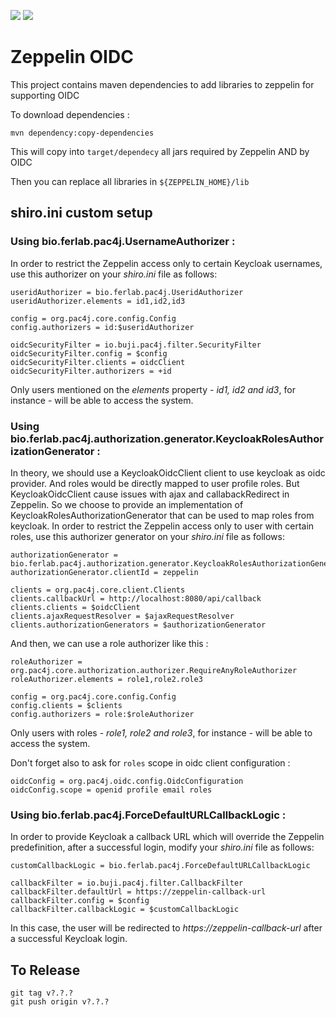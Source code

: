 ![](https://github.com/Ferlab-Ste-Justine/zeppelin-oidc/actions/workflows/build_and_test.yml/badge.svg)
![](https://github.com/Ferlab-Ste-Justine/zeppelin-oidc/actions/workflows/release.yml/badge.svg?branch=release)

Zeppelin OIDC
===========

This project contains maven dependencies to add libraries to zeppelin for supporting OIDC

To download dependencies :
```
mvn dependency:copy-dependencies   
```

This will copy into `target/dependecy` all jars required by Zeppelin AND by OIDC

Then you can replace all libraries in `${ZEPPELIN_HOME}/lib`

## shiro.ini custom setup

### Using bio.ferlab.pac4j.UsernameAuthorizer :

In order to restrict the Zeppelin access only to certain Keycloak usernames, use this authorizer on your *shiro.ini* file as follows:

```
useridAuthorizer = bio.ferlab.pac4j.UseridAuthorizer
useridAuthorizer.elements = id1,id2,id3

config = org.pac4j.core.config.Config
config.authorizers = id:$useridAuthorizer

oidcSecurityFilter = io.buji.pac4j.filter.SecurityFilter
oidcSecurityFilter.config = $config
oidcSecurityFilter.clients = oidcClient
oidcSecurityFilter.authorizers = +id
```

Only users mentioned on the *elements* property - *id1, id2 and id3*, for instance - will be able to access the system.

### Using bio.ferlab.pac4j.authorization.generator.KeycloakRolesAuthorizationGenerator :

In theory, we should use a KeycloakOidcClient client to use keycloak as oidc provider. And roles would be directly mapped to user profile roles. 
But KeycloakOidcClient cause issues with ajax and callabackRedirect in Zeppelin. So we choose to provide an implementation of KeycloakRolesAuthorizationGenerator that can be used to map roles from keycloak.
In order to restrict the Zeppelin access only to user with certain roles, use this authorizer generator on your *shiro.ini* file as follows:

```
authorizationGenerator = bio.ferlab.pac4j.authorization.generator.KeycloakRolesAuthorizationGenerator
authorizationGenerator.clientId = zeppelin

clients = org.pac4j.core.client.Clients
clients.callbackUrl = http://localhost:8080/api/callback
clients.clients = $oidcClient
clients.ajaxRequestResolver = $ajaxRequestResolver
clients.authorizationGenerators = $authorizationGenerator
```

And then, we can use a role authorizer like this :

```
roleAuthorizer = org.pac4j.core.authorization.authorizer.RequireAnyRoleAuthorizer
roleAuthorizer.elements = role1,role2.role3

config = org.pac4j.core.config.Config
config.clients = $clients
config.authorizers = role:$roleAuthorizer
```

Only users with roles - *role1, role2 and role3*, for instance - will be able to access the system.

Don't forget also to ask for `roles` scope in oidc client configuration :

```
oidcConfig = org.pac4j.oidc.config.OidcConfiguration
oidcConfig.scope = openid profile email roles
```


### Using bio.ferlab.pac4j.ForceDefaultURLCallbackLogic :

In order to provide Keycloak a callback URL which will override the Zeppelin predefinition, after a successful login, modify your *shiro.ini* file as follows:

```
customCallbackLogic = bio.ferlab.pac4j.ForceDefaultURLCallbackLogic

callbackFilter = io.buji.pac4j.filter.CallbackFilter
callbackFilter.defaultUrl = https://zeppelin-callback-url
callbackFilter.config = $config
callbackFilter.callbackLogic = $customCallbackLogic
```

In this case, the user will be redirected to *https://zeppelin-callback-url* after a successful Keycloak login.

## To Release
```
git tag v?.?.? 
git push origin v?.?.?
```